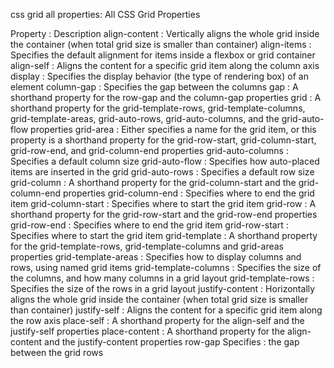 css grid all properties: 
    All CSS Grid Properties

    
Property :	Description
align-content :	Vertically aligns the whole grid inside the container (when total grid size is smaller than container)
align-items :	Specifies the default alignment for items inside a flexbox or grid container
align-self :	Aligns the content for a specific grid item along the column axis
display :	Specifies the display behavior (the type of rendering box) of an element
column-gap :	Specifies the gap between the columns
gap :	A shorthand property for the row-gap and the column-gap properties
grid :	A shorthand property for the grid-template-rows, grid-template-columns, grid-template-areas, grid-auto-rows, grid-auto-columns, and the grid-auto-flow properties
grid-area :	Either specifies a name for the grid item, or this property is a shorthand property for the grid-row-start, grid-column-start, grid-row-end, and grid-column-end properties
grid-auto-columns :	Specifies a default column size
grid-auto-flow :	Specifies how auto-placed items are inserted in the grid
grid-auto-rows :	Specifies a default row size
grid-column :	A shorthand property for the grid-column-start and the grid-column-end properties
grid-column-end :	Specifies where to end the grid item
grid-column-start :	Specifies where to start the grid item
grid-row :	A shorthand property for the grid-row-start and the grid-row-end properties
grid-row-end :	Specifies where to end the grid item
grid-row-start :	Specifies where to start the grid item
grid-template :	A shorthand property for the grid-template-rows, grid-template-columns and grid-areas properties
grid-template-areas :	Specifies how to display columns and rows, using named grid items
grid-template-columns :	Specifies the size of the columns, and how many columns in a grid layout
grid-template-rows :	Specifies the size of the rows in a grid layout
justify-content :	Horizontally aligns the whole grid inside the container (when total grid size is smaller than container)
justify-self :	Aligns the content for a specific grid item along the row axis
place-self :	A shorthand property for the align-self and the justify-self properties
place-content :	A shorthand property for the align-content and the justify-content properties
row-gap	Specifies : the gap between the grid rows
